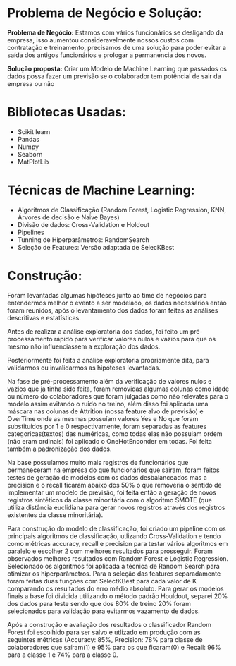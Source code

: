 # Problema de Negócio e Solução:

**Problema de Negócio:** Estamos com vários funcionários se desligando da empresa, isso aumentou consideravelmente nossos custos com contratação e treinamento, precisamos de uma solução para poder evitar a saída dos antigos funcionários e prologar a permanencia dos novos.

**Solução proposta:** Criar um Modelo de Machine Learning que passados os dados possa fazer um previsão se o colaborador tem potêncial de sair da empresa ou não

# Bibliotecas Usadas:

* Scikit learn
* Pandas
* Numpy
* Seaborn
* MatPlotLib

# Técnicas de Machine Learning:

* Algoritmos de Classificação (Random Forest, Logistic Regression, KNN, Árvores de decisão e Naive Bayes)
* Divisão de dados: Cross-Validation e Holdout
* Pipelines
* Tunning de Hiperparâmetros: RandomSearch
* Seleção de Features: Versão adaptada de SelecKBest

# Construção:

Foram levantadas algumas hipóteses junto ao time de negócios para entendermos melhor o evento a ser modelado, os dados necessários então foram reunidos, após o levantamento dos dados foram feitas as análises descritivas e estatísticas.

Antes de realizar a análise exploratória dos dados, foi feito um pré-processamento rápido para verificar valores nulos e vazios para que os mesmo não influenciassem a exploração dos dados.

Posteriormente foi feita a análise exploratória propriamente dita, para validarmos ou invalidarmos as hipóteses levantadas.

Na fase de pré-processamento além da verificação de valores nulos e vazios que ja tinha sido feita, foram removidas algumas colunas como idade ou número do colaboradores que foram julgadas como não relevates para o modelo assim evitando o ruído no treino, além disso foi aplicada uma máscara nas colunas de Attrition (nossa feature alvo de previsão) e OverTime onde as mesmas possuíam valores Yes e No que foram substituídos por 1 e 0 respectivamente, foram separadas as features categoricas(textos) das numéricas, como todas elas não possuiam ordem (não eram ordinais) foi aplicado o OneHotEnconder em todas. Foi feita também a padronização dos dados.

Na base possuíamos muito mais registros de funcionários que permaneceram na empresa do que funcionários que sairam, foram feitos testes de geração de modelos com os dados desbalanceados mas a precision e o recall ficaram abaixo dos 50% o que removeria o sentido de implementar um modelo de previsão, foi feita então a geração de novos registros sintéticos da classe minoritária com o algoritmo SMOTE (que utiliza distância euclidiana para gerar novos registros através dos registros existentes da classe minoritária).

Para construção do modelo de classificação, foi criado um pipeline com os principais algoritmos de classificação, utlizando Cross-Validation e tendo como métricas accuracy, recall e precision para testar vários algoritmos em paralelo e escolher 2 com melhores resultados para prosseguir. Foram observados melhores resultados com Random Forest e Logistic Regression. Selecionado os algoritmos foi aplicada a técnica de Random Search para otimizar os hiperparâmetros. Para a seleção das features separadamente foram feitas duas funções com SelectKBest para cada valor de K comparando os resultados do erro médio absoluto. Para gerar os modelos finais a base foi dividida utilizando o método padrão Houldout, separei 20% dos dados para teste sendo que dos 80% de treino 20% foram selecionados para validação para evitarmos vazamento de dados.

Após a construção e avaliação dos resultados o classificador Random Forest foi escolhido para ser salvo e utlizado em produção com as seguintes métricas (Accuracy: 85%, Precision: 78% para classe de colaboradores que saíram(1) e 95% para os que ficaram(0) e Recall: 96% para a classe 1 e 74% para a classe 0.
